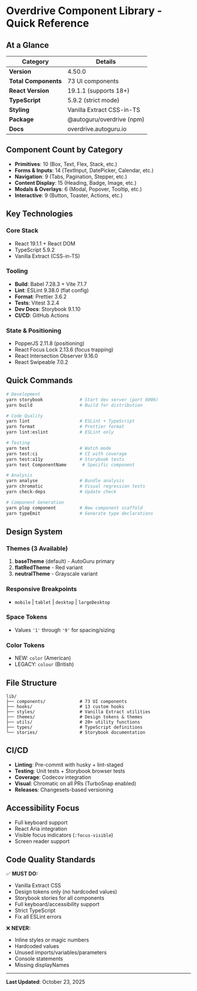 # Overdrive Component Library - Quick Reference

## At a Glance

| Category             | Details                   |
| -------------------- | ------------------------- |
| **Version**          | 4.50.0                    |
| **Total Components** | 73 UI components          |
| **React Version**    | 19.1.1 (supports 18+)     |
| **TypeScript**       | 5.9.2 (strict mode)       |
| **Styling**          | Vanilla Extract CSS-in-TS |
| **Package**          | @autoguru/overdrive (npm) |
| **Docs**             | overdrive.autoguru.io     |

## Component Count by Category

- **Primitives**: 10 (Box, Text, Flex, Stack, etc.)
- **Forms & Inputs**: 14 (TextInput, DatePicker, Calendar, etc.)
- **Navigation**: 9 (Tabs, Pagination, Stepper, etc.)
- **Content Display**: 15 (Heading, Badge, Image, etc.)
- **Modals & Overlays**: 6 (Modal, Popover, Tooltip, etc.)
- **Interactive**: 9 (Button, Toaster, Actions, etc.)

## Key Technologies

### Core Stack

- React 19.1.1 + React DOM
- TypeScript 5.9.2
- Vanilla Extract (CSS-in-TS)

### Tooling

- **Build**: Babel 7.28.3 + Vite 7.1.7
- **Lint**: ESLint 9.38.0 (flat config)
- **Format**: Prettier 3.6.2
- **Tests**: Vitest 3.2.4
- **Dev Docs**: Storybook 9.1.10
- **CI/CD**: GitHub Actions

### State & Positioning

- PopperJS 2.11.8 (positioning)
- React Focus Lock 2.13.6 (focus trapping)
- React Intersection Observer 9.16.0
- React Swipeable 7.0.2

## Quick Commands

```bash
# Development
yarn storybook              # Start dev server (port 6006)
yarn build                  # Build for distribution

# Code Quality
yarn lint                   # ESLint + TypeScript
yarn format                 # Prettier format
yarn lint:eslint            # ESLint only

# Testing
yarn test                   # Watch mode
yarn test:ci                # CI with coverage
yarn test:a11y              # Storybook tests
yarn test ComponentName      # Specific component

# Analysis
yarn analyse                # Bundle analysis
yarn chromatic              # Visual regression tests
yarn check-deps             # Update check

# Component Generation
yarn plop component         # New component scaffold
yarn typeEmit               # Generate type declarations
```

## Design System

### Themes (3 Available)

1. **baseTheme** (default) - AutoGuru primary
2. **flatRedTheme** - Red variant
3. **neutralTheme** - Grayscale variant

### Responsive Breakpoints

- `mobile` | `tablet` | `desktop` | `largeDesktop`

### Space Tokens

- Values `'1'` through `'9'` for spacing/sizing

### Color Tokens

- NEW: `color` (American)
- LEGACY: `colour` (British)

## File Structure

```
lib/
├── components/             # 73 UI components
├── hooks/                  # 13 custom hooks
├── styles/                 # Vanilla Extract utilities
├── themes/                 # Design tokens & themes
├── utils/                  # 20+ utility functions
├── types/                  # TypeScript definitions
└── stories/                # Storybook documentation
```

## CI/CD

- **Linting**: Pre-commit with husky + lint-staged
- **Testing**: Unit tests + Storybook browser tests
- **Coverage**: Codecov integration
- **Visual**: Chromatic on all PRs (TurboSnap enabled)
- **Releases**: Changesets-based versioning

## Accessibility Focus

- Full keyboard support
- React Aria integration
- Visible focus indicators (`:focus-visible`)
- Screen reader support

## Code Quality Standards

✅ **MUST DO:**

- Vanilla Extract CSS
- Design tokens only (no hardcoded values)
- Storybook stories for all components
- Full keyboard/accessibility support
- Strict TypeScript
- Fix all ESLint errors

❌ **NEVER:**

- Inline styles or magic numbers
- Hardcoded values
- Unused imports/variables/parameters
- Console statements
- Missing displayNames

---

**Last Updated**: October 23, 2025
